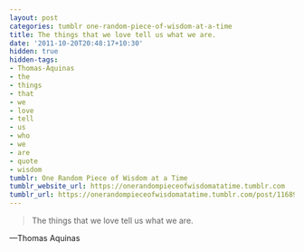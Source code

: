 ```yaml
---
layout: post
categories: tumblr one-random-piece-of-wisdom-at-a-time
title: The things that we love tell us what we are.
date: '2011-10-20T20:48:17+10:30'
hidden: true
hidden-tags:
- Thomas-Aquinas
- the
- things
- that
- we
- love
- tell
- us
- who
- we
- are
- quote
- wisdom
tumblr: One Random Piece of Wisdom at a Time
tumblr_website_url: https://onerandompieceofwisdomatatime.tumblr.com
tumblr_url: https://onerandompieceofwisdomatatime.tumblr.com/post/11689469994/the-things-that-we-love-tell-us-what-we-are
---
```

> The things that we love tell us what we are.

—Thomas Aquinas&nbsp;
